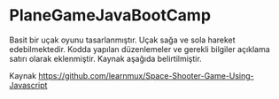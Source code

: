# PlaneGameJavaBootCamp

Basit bir uçak oyunu tasarlanmıştır. Uçak sağa ve sola hareket edebilmektedir. Kodda yapılan düzenlemeler ve gerekli bilgiler açıklama satırı olarak eklenmiştir. Kaynak aşağıda belirtilmiştir.


Kaynak
https://github.com/learnmux/Space-Shooter-Game-Using-Javascript
